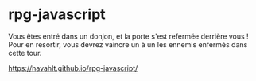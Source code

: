 # rpg-javascript

Vous êtes entré dans un donjon, et la porte s'est refermée derrière vous ! Pour en resortir, vous devrez vaincre un à un les ennemis enfermés dans cette tour.

https://havahlt.github.io/rpg-javascript/
